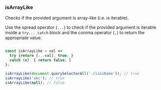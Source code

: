 ### isArrayLike

Checks if the provided argument is array-like (i.e. is iterable).

Use the spread operator (`...`) to check if the provided argument is iterable inside a `try... catch` block and the comma operator (`,`) to return the appropriate value.

```js

const isArrayLike = val =>
  try {return [...val], true; }
  catch (e)  { return false; }
};
```

```js
isArrayLike(document.querySelectorAll('.className')); // true
isArrayLike('abc'); // true
isArrayLike(null); // false
```
